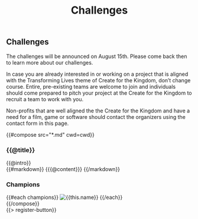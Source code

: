 ﻿---
title: Challenges
cwd: src/content/events/austin/2014/challenges
---
## <i class="icon fa-flag"></i> Challenges

The challenges will be announced on August 15th. Please come back then to learn more about our challenges.

In case you are already interested in or working on a project that is aligned with the Transforming Lives theme of Create for the Kingdom, don’t change course. Entire, pre-existing teams are welcome to join and individuals should come prepared to pitch your project at the Create for the Kingdom to recruit a team to work with you.

Non-profits that are well aligned the the Create for the Kingdom and have a need for a film, game or software should contact the organizers using the contact form in this page.

{{#compose src="*.md" cwd=cwd}}
<div class="row">
  <div class="3u">
    <h3>{{@title}}</h3> 
  </div>
  <div class="9u challenge-description">
    <div class="expander intro">
      <span class="toggle-switch"></span>
      {{@intro}} 
    </div>
    <div class="content">
{{#markdown}}
{{{@content}}}
{{/markdown}}
    <h3>Champions</h3>
    {{#each champions}}
      <img src="{{../assets}}/images/sponsors/{{this.logo}}" alt="{{this.name}}"/>
    {{/each}}
    </div>
  </div>
</div>
{{/compose}}
<br/>
{{> register-button}}

